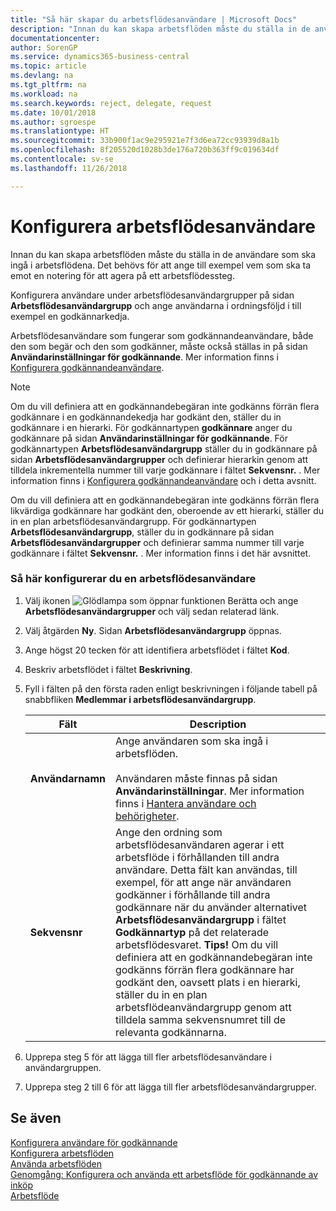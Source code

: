```yaml
---
title: "Så här skapar du arbetsflödesanvändare | Microsoft Docs"
description: "Innan du kan skapa arbetsflöden måste du ställa in de användare som ska ingå i arbetsflödena. Det behövs för att ange till exempel vem som ska ta emot en notering för att agera på ett arbetsflödessteg."
documentationcenter: 
author: SorenGP
ms.service: dynamics365-business-central
ms.topic: article
ms.devlang: na
ms.tgt_pltfrm: na
ms.workload: na
ms.search.keywords: reject, delegate, request
ms.date: 10/01/2018
ms.author: sgroespe
ms.translationtype: HT
ms.sourcegitcommit: 33b900f1ac9e295921e7f3d6ea72cc93939d8a1b
ms.openlocfilehash: 8f205520d1028b3de176a720b363ff9c019634df
ms.contentlocale: sv-se
ms.lasthandoff: 11/26/2018

---
```

# <a name="set-up-workflow-users"></a>Konfigurera arbetsflödesanvändare
Innan du kan skapa arbetsflöden måste du ställa in de användare som ska ingå i arbetsflödena. Det behövs för att ange till exempel vem som ska ta emot en notering för att agera på ett arbetsflödessteg.  

Konfigurera användare under arbetsflödesanvändargrupper på sidan **Arbetsflödesanvändargrupp** och ange användarna i ordningsföljd i till exempel en godkännarkedja.  

Arbetsflödesanvändare som fungerar som godkännandeanvändare, både den som begär och den som godkänner, måste också ställas in på sidan **Användarinställningar för godkännande**. Mer information finns i [Konfigurera godkännandeanvändare](across-how-to-set-up-approval-users.md).  

> [!NOTE]  
>  Om du vill definiera att en godkännandebegäran inte godkänns förrän flera godkännare i en godkännandekedja har godkänt den, ställer du in godkännare i en hierarki. För godkännartypen **godkännare** anger du godkännare på sidan **Användarinställningar för godkännande**. För godkännartypen **Arbetsflödesanvändargrupp** ställer du in godkännare på sidan **Arbetsflödesanvändargrupper** och definierar hierarkin genom att tilldela inkrementella nummer till varje godkännare i fältet **Sekvensnr.** . Mer information finns i [Konfigurera godkännandeanvändare](across-how-to-set-up-approval-users.md) och i detta avsnitt.  
>   
>  Om du vill definiera att en godkännandebegäran inte godkänns förrän flera likvärdiga godkännare har godkänt den, oberoende av ett hierarki, ställer du in en plan arbetsflödesanvändargrupp. För godkännartypen **Arbetsflödesanvändargrupp**, ställer du in godkännare på sidan **Arbetsflödesanvändargrupper** och definierar samma nummer till varje godkännare i fältet **Sekvensnr.** . Mer information finns i det här avsnittet.  

### <a name="to-set-up-a-workflow-user"></a>Så här konfigurerar du en arbetsflödesanvändare  

1. Välj ikonen ![Glödlampa som öppnar funktionen Berätta](media/ui-search/search_small.png "Berätta vad du vill göra") och ange **Arbetsflödesanvändargrupper** och välj sedan relaterad länk.  
2. Välj åtgärden **Ny**. Sidan **Arbetsflödesanvändargrupp** öppnas.  
3. Ange högst 20 tecken för att identifiera arbetsflödet i fältet **Kod**.  
4. Beskriv arbetsflödet i fältet **Beskrivning**.  
5. Fyll i fälten på den första raden enligt beskrivningen i följande tabell på snabbfliken **Medlemmar i arbetsflödesanvändargrupp**.  

    |Fält|Description|  
    |---------------------------------|---------------------------------------|  
    |**Användarnamn**|Ange användaren som ska ingå i arbetsflöden.<br /><br /> Användaren måste finnas på sidan **Användarinställningar**. Mer information finns i [Hantera användare och behörigheter](ui-how-users-permissions.md).|  
    |**Sekvensnr**|Ange den ordning som arbetsflödesanvändaren agerar i ett arbetsflöde i förhållanden till andra användare. Detta fält kan användas, till exempel, för att ange när användaren godkänner i förhållande till andra godkännare när du använder alternativet **Arbetsflödesanvändargrupp** i fältet **Godkännartyp** på det relaterade arbetsflödesvaret. **Tips!** Om du vill definiera att en godkännandebegäran inte godkänns förrän flera godkännare har godkänt den, oavsett plats i en hierarki, ställer du in en plan arbetsflödeanvändargrupp genom att tilldela samma sekvensnumret till de relevanta godkännarna.|  
6. Upprepa steg 5 för att lägga till fler arbetsflödesanvändare i användargruppen.  
7. Upprepa steg 2 till 6 för att lägga till fler arbetsflödesanvändargrupper.  

## <a name="see-also"></a>Se även  
[Konfigurera användare för godkännande](across-how-to-set-up-approval-users.md)   
[Konfigurera arbetsflöden](across-set-up-workflows.md)   
[Använda arbetsflöden](across-use-workflows.md)   
[Genomgång: Konfigurera och använda ett arbetsflöde för godkännande av inköp](walkthrough-setting-up-and-using-a-purchase-approval-workflow.md)   
[Arbetsflöde](across-workflow.md)   

